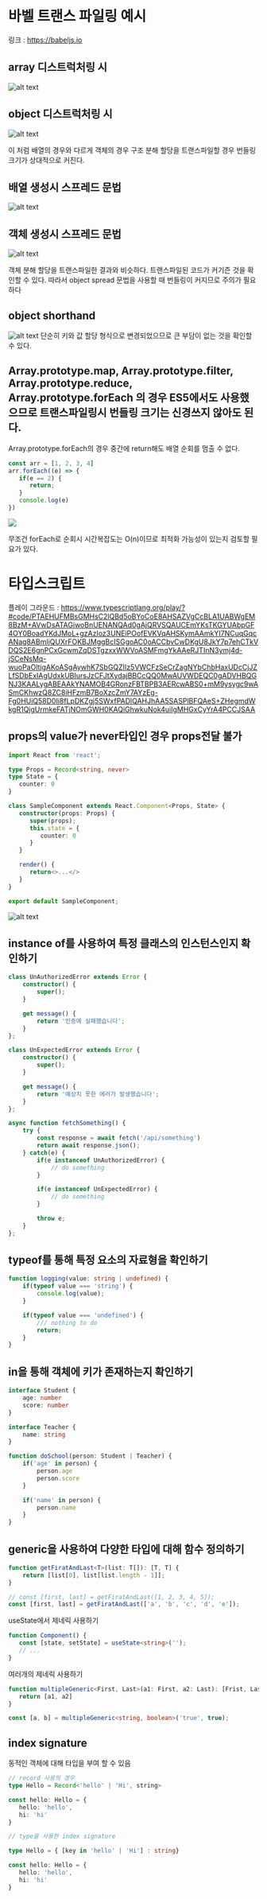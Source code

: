 # 바벨 트랜스 파일링 예시

링크 : https://babeljs.io

## array 디스트럭처링 시
![alt text](./img/image.png)

## object 디스트럭처링 시
![alt text](./img/image-1.png)

이 처럼 배열의 경우와 다르게 객체의 경우 구조 분해 할당을 트랜스파일할 경우 번들링 크기가 상대적으로 커진다.

## 배열 생성시 스프레드 문법
![alt text](./img/image-2.png)

## 객체 생성시 스프레드 문법
![alt text](./img/image-3.png)

객체 분해 할당을 트랜스파일한 결과와 비슷하다. 트랜스파일된 코드가 커기즌 것을 확인할 수 있다. 따라서 object spread 문법을 사용할 때 번들링이 커지므로 주의가 필요하다

## object shorthand
![alt text](./img/image-4.png)
단순히 키와 값 할당 형식으로 변경되었으므로 큰 부담이 없는 것을 확인할 수 있다.

## Array.prototype.map, Array.prototype.filter, Array.prototype.reduce, Array.prototype.forEach 의 경우 ES5에서도 사용했으므로 트랜스파일링시 번들링 크기는 신경쓰지 않아도 된다.

Array.prototype.forEach의 경우 중간에 return해도 배열 순회를 멈출 수 없다.

```javascript
const arr = [1, 2, 3, 4]
arr.forEach((e) => {
   if(e == 2) {
      return;
   }
   console.log(e)
})
```

![](./img/image-5.png)

무조건 forEach로 순회시 시간복잡도는 O(n)이므로 최적화 가능성이 있는지 검토할 필요가 있다.

# 타입스크립트
플레이 그라운드 : 
https://www.typescriptlang.org/play/?#code/PTAEHUFMBsGMHsC2lQBd5oBYoCoE8AHSAZVgCcBLA1UABWgEM8BzM+AVwDsATAGiwoBnUENANQAd0gAjQRVSQAUCEmYKsTKGYUAbpGF4OY0BoadYKdJMoL+gzAzIoz3UNEiPOofEVKVqAHSKymAAmkYI7NCuqGqcANag8ABmIjQUXrFOKBJMggBcISGgoAC0oACCbvCwDKgU8JkY7p7ehCTkVDQS2E6gnPCxGcwmZqDSTgzxxWWVoASMFmgYkAAeRJTInN3ymj4d-jSCeNsMq-wuoPaOltigAKoASgAywhK7SbGQZIIz5VWCFzSeCrZagNYbChbHaxUDcCjJZLfSDbExIAgUdxkUBIursJzCFJtXydajBBCcQQ0MwAUVWDEQC0gADVHBQGNJ3KAALygABEAAkYNAMOB4GRonzFBTBPB3AERcwABS0+mM9ysygc9wASmCKhwzQ8ZC8iHFzmB7BoXzcZmY7AYzEg-Fg0HUiQ58D0Ii8fLpDKZgj5SWxfPADlQAHJhAA5SASPlBFQAeS+ZHegmdWkgR1QjgUrmkeFATjNOmGWH0KAQiGhwkuNok4uiIgMHGxCyYrA4PCCJSAA

## props의 value가 never타입인 경우 props전달 불가

```typescript
import React from 'react';

type Props = Record<string, never>
type State = {
   counter: 0
}

class SampleComponent extends React.Component<Props, State> {
   constructor(props: Props) {
      super(props);
      this.state = {
         counter: 0
      }
   }

   render() {
      return<>...</>
   }
}

export default SampleComponent;
```

![alt text](./img/image-6.png)

## instance of를 사용하여 특정 클래스의 인스턴스인지 확인하기
```typescript
class UnAuthorizedError extends Error {
    constructor() {
        super();
    }

    get message() {
        return '인증에 실패했습니다';
    }
};

class UnExpectedError extends Error {
    constructor() {
        super();
    }

    get message() {
        return '예상치 못한 에러가 발생했습니다';
    }
};

async function fetchSomething() {
    try {
        const response = await fetch('/api/something')
        return await response.json();
    } catch(e) {
        if(e instanceof UnAuthorizedError) {
            // do something
        }

        if(e instanceof UnExpectedError) {
            // do something
        }

        throw e;
    }
};
```

## typeof를 통해 특정 요소의 자료형을 확인하기
```typescript
function logging(value: string | undefined) {
    if(typeof value === 'string') {
        console.log(value);
    }

    if(typeof value === 'undefined') {
        /// nothing to do
        return;
    }
}
```

## in을 통해 객체에 키가 존재하는지 확인하기

```typescript
interface Student {
    age: number
    score: number
}

interface Teacher {
    name: string
}

function doSchool(person: Student | Teacher) {
    if('age' in person) {
        person.age
        person.score
    }

    if('name' in person) {
        person.name
    }
}
```

## generic을 사용하여 다양한 타입에 대해 함수 정의하기
```typescript
function getFiratAndLast<T>(list: T[]): [T, T] {
    return [list[0], list[list.length - 1]];
}

// const [first, last] = getFiratAndLast([1, 2, 3, 4, 5]);
const [first, last] = getFiratAndLast(['a', 'b', 'c', 'd', 'e']);
```

useState에서 제네릭 사용하기
```typescript
function Component() {
   const [state, setState] = useState<string>('');
   // ...
}
```

여러개의 제네릭 사용하기
```typescript
function multipleGeneric<First, Last>(a1: First, a2: Last): [Frist, Last] {
   return [a1, a2]
}

const [a, b] = multipleGeneric<string, boolean>('true', true);
```

## index signature
동적인 객체에 대해 타입을 부여 할 수 있음
```typescript
// record 사용의 경우
type Hello = Record<'hello' | 'Hi', string>

const hello: Hello = {
   hello: 'hello',
   hi: 'hi'
}

```

```typescript
// type을 사용한 index signature

type Hello = { [key in 'hello' | 'Hi'] : string}

const hello: Hello = {
   hello: 'hello',
   hi: 'hi'
}
```

